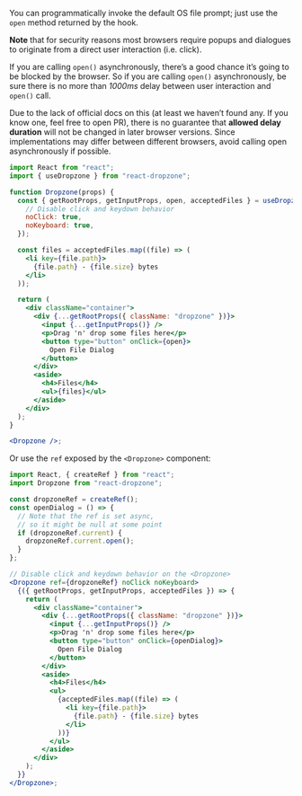 You can programmatically invoke the default OS file prompt; just use the `open` method returned by the hook.

**Note** that for security reasons most browsers require popups and dialogues to originate from a direct user interaction (i.e. click).

If you are calling `open()` asynchronously, there’s a good chance it’s going to be blocked by the browser. So if you are calling `open()` asynchronously, be sure there is no more than _1000ms_ delay between user interaction and `open()` call.

Due to the lack of official docs on this (at least we haven’t found any. If you know one, feel free to open PR), there is no guarantee that **allowed delay duration** will not be changed in later browser versions. Since implementations may differ between different browsers, avoid calling open asynchronously if possible.

```jsx harmony
import React from "react";
import { useDropzone } from "react-dropzone";

function Dropzone(props) {
  const { getRootProps, getInputProps, open, acceptedFiles } = useDropzone({
    // Disable click and keydown behavior
    noClick: true,
    noKeyboard: true,
  });

  const files = acceptedFiles.map((file) => (
    <li key={file.path}>
      {file.path} - {file.size} bytes
    </li>
  ));

  return (
    <div className="container">
      <div {...getRootProps({ className: "dropzone" })}>
        <input {...getInputProps()} />
        <p>Drag 'n' drop some files here</p>
        <button type="button" onClick={open}>
          Open File Dialog
        </button>
      </div>
      <aside>
        <h4>Files</h4>
        <ul>{files}</ul>
      </aside>
    </div>
  );
}

<Dropzone />;
```

Or use the `ref` exposed by the `<Dropzone>` component:

```jsx harmony
import React, { createRef } from "react";
import Dropzone from "react-dropzone";

const dropzoneRef = createRef();
const openDialog = () => {
  // Note that the ref is set async,
  // so it might be null at some point
  if (dropzoneRef.current) {
    dropzoneRef.current.open();
  }
};

// Disable click and keydown behavior on the <Dropzone>
<Dropzone ref={dropzoneRef} noClick noKeyboard>
  {({ getRootProps, getInputProps, acceptedFiles }) => {
    return (
      <div className="container">
        <div {...getRootProps({ className: "dropzone" })}>
          <input {...getInputProps()} />
          <p>Drag 'n' drop some files here</p>
          <button type="button" onClick={openDialog}>
            Open File Dialog
          </button>
        </div>
        <aside>
          <h4>Files</h4>
          <ul>
            {acceptedFiles.map((file) => (
              <li key={file.path}>
                {file.path} - {file.size} bytes
              </li>
            ))}
          </ul>
        </aside>
      </div>
    );
  }}
</Dropzone>;
```

